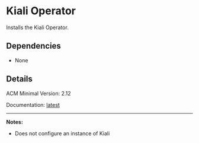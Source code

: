 # Kiali Operator
Installs the Kiali Operator.

## Dependencies
  - None

## Details
ACM Minimal Version: 2.12

Documentation: [latest](https://docs.redhat.com/en/documentation/red_hat_openshift_service_mesh/latest/html-single/observability/index#kiali-operator-provided-by-red-hat)

---
**Notes:**
  - Does not configure an instance of Kiali
